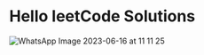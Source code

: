 # Hello leetCode Solutions

![WhatsApp Image 2023-06-16 at 11 11 25](https://github.com/yogeshjoga/Data_Structures_and_Algorithms_Yogesh/assets/36118169/7076c593-8ffd-4c4e-a9b7-55315b8793a5)



